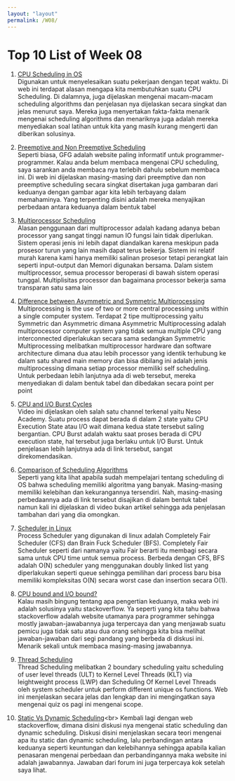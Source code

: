 ```yaml
---
layout: "layout"
permalink: /W08/
---
```


# Top 10 List of Week 08

1. [CPU Scheduling in OS](https://www.geeksforgeeks.org/cpu-scheduling-in-operating-systems/)<br>
Digunakan untuk menyelesaikan suatu pekerjaan dengan tepat waktu. Di web ini terdapat alasan mengapa kita membutuhkan suatu CPU Scheduling. Di dalamnya, juga dijelaskan mengenai macam-macam scheduling algorithms dan penjelasan nya dijelaskan secara singkat dan jelas menurut saya. Mereka juga menyertakan fakta-fakta menarik mengenai scheduling algorithms dan menariknya juga adalah mereka menyediakan soal latihan untuk kita yang masih kurang mengerti dan diberikan solusinya.

2. [Preemptive and Non Preemptive Scheduling](https://www.geeksforgeeks.org/preemptive-and-non-preemptive-scheduling/)<br>
Seperti biasa, GFG adalah website paling informatif untuk programmer-programmer. Kalau anda belum membaca mengenai CPU scheduling, saya sarankan anda membaca nya terlebih dahulu sebelum membaca ini. Di web ini dijelaskan masing-masing dari preemptive dan non preemptive scheduling secara singkat disertakan juga gambaran dari keduanya dengan gambar agar kita lebih terbayang dalam memahaminya. Yang terpenting disini adalah mereka menyajikan perbedaan antara keduanya dalam bentuk tabel

3. [Multiprocessor Scheduling](https://www.includehelp.com/operating-systems/multiprocessor-scheduling-in-operating-system.aspx)<br>
Alasan penggunaan dari multiprocessor adalah kadang adanya beban processor yang sangat tinggi namun IO fungsi lain tidak diperlukan. Sistem operasi jenis ini lebih dapat diandalkan karena meskipun pada prosesor turun yang lain masih dapat terus bekerja. Sistem ini relatif murah karena kami hanya memiliki salinan prosesor tetapi perangkat lain seperti input-output dan Memori digunakan bersama. Dalam sistem multiprocessor, semua processor beroperasi di bawah sistem operasi tunggal. Multiplisitas processor dan bagaimana processor bekerja sama transparan satu sama lain

4. [Difference between Asymmetric and Symmetric Multiprocessing](https://www.geeksforgeeks.org/difference-between-asymmetric-and-symmetric-multiprocessing/)<br>
Multiprocessing is the use of two or more central processing units within a single computer system. Terdapat 2 tipe multiprocessing yaitu Symmetric dan Asymmetric dimana Asymmetric Multiprocessing adalah multiprocessor computer system yang tidak semua multiple CPU yang interconnected diperlakukan secara sama sedangkan Symmetric Multiprocessing melibatkan multiprocessor hardware dan software architecture dimana dua atau lebih processor yang identik terhubung ke dalam satu shared main memory dan bisa dibilang ini adalah jenis multiprocessing dimana setiap processor memiliki self scheduling. Untuk perbedaan lebih lanjutnya ada di web tersebut, mereka menyediakan di dalam bentuk tabel dan dibedakan secara point per point

5. [CPU and I/O Burst Cycles](https://www.youtube.com/watch?v=pVzb3TUcDLo)<br>
Video ini dijelaskan oleh salah satu channel terkenal yaitu Neso Academy. Suatu process dapat berada di dalam 2 state yaitu CPU Execution State atau I/O wait dimana kedua state tersebut saling bergantian. CPU Burst adalah waktu saat proses berada di CPU execution state, hal tersebut juga berlaku untuk I/O Burst. Untuk penjelasan lebih lanjutnya ada di link tersebut, sangat direkomendasikan.

6. [Comparison of Scheduling Algorithms](https://unacademy.com/lesson/comparison-of-scheduling-algorithms/BYKW5NJZ)<br>
Seperti yang kita lihat apabila sudah mempelajari tentang scheduling di OS bahwa scheduling memiliki algoritma yang banyak. Masing-masing memiliki kelebihan dan kekurangannya tersendiri. Nah, masing-masing perbedaannya ada di link tersebut disajikan di dalam bentuk tabel namun kali ini dijelaskan di video bukan artikel sehingga ada penjelasan tambahan dari yang dia omongkan.

7. [Scheduler in Linux](https://www.geeksforgeeks.org/completely-fair-scheduler-cfs-and-brain-fuck-scheduler-bfs/)<br>
Process Scheduler yang digunakan di linux adalah Completely Fair Scheduler (CFS) dan Brain Fuck Scheduler (BFS). Completely Fair Scheduler seperti dari namanya yaitu Fair berarti itu membagi secara sama untuk CPU time untuk semua process. Berbeda dengan CFS, BFS adalah O(N) scheduler yang menggunakan doubly linked list yang diperlakukan seperti queue sehingga pemilihan dari process baru bisa memiliki kompleksitas O(N) secara worst case dan insertion secara O(1).

8. [CPU bound and I/O bound?](https://stackoverflow.com/questions/868568/what-do-the-terms-cpu-bound-and-i-o-bound-mean)<br>
Kalau masih bingung tentang apa pengertian keduanya, maka web ini adalah solusinya yaitu stackoverflow. Ya seperti yang kita tahu bahwa stackoverflow adalah website utamanya para programmer sehingga mostly jawaban-jawabannya juga terpercaya dan yang menjawab suatu pemicu juga tidak satu atau dua orang sehingga kita bisa melihat jawaban-jawaban dari segi pandang yang berbeda di diskusi ini. Menarik sekali untuk membaca masing-masing jawabannya. 

9. [Thread Scheduling](https://www.geeksforgeeks.org/thread-scheduling/#:~:text=Process%20Contention%20Scope%20(PCS)%20%E2%80%93,application%20developer%20during%20thread%20creation)<br>
Thread Scheduling melibatkan 2 boundary scheduling yaitu scheduling of user level threads (ULT) to Kernel Level Threads (KLT) via leightweight process (LWP) dan Scheduling Of Kernel Level Threads oleh system scheduler untuk perform different unique os functions. Web ini menjelaskan secara jelas dan lengkap dan ini mengingatkan saya mengenai quiz os pagi ini mengenai scope.

10. [Static Vs Dynamic Scheduling](https://stackoverflow.com/questions/40069587/advantages-and-disadvantages-with-static-and-dynamic-scheduling#:~:text=In%20simple%20terms%2C,our%20code%20(Compile%20time).&text=Dynamic%20Scheduling%20is%20the%20mechanism,algorithm%20implemented%20in%20OS%20level.)<br>
Kembali lagi dengan web stackoverflow, dimana disini diskusi nya mengenai static scheduling dan dynamic scheduling. Diskusi disini menjelaskan secara teori mengenai apa itu static dan dynamic scheduling, lalu perbandingan antara keduanya seperti keuntungan dan kelebihannya sehingga apabila kalian penasaran mengenai perbedaan dan perbandingannya maka website ini adalah jawabannya. Jawaban dari forum ini juga terpercaya kok setelah saya lihat.
